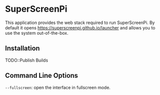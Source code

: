 # SuperScreenPi

This application provides the web stack required to run SuperScreenPi. By default it opens https://superscreenpi.github.io/launcher and allows you to use the system out-of-the-box.

## Installation

TODO::Publish Builds

## Command Line Options

`--fullscreen`: open the interface in fullscreen mode.
